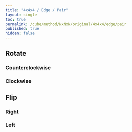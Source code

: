 ```yaml
---
title: "4x4x4 / Edge / Pair"
layout: single
toc: true
permalink: /cube/method/NxNxN/original/4x4x4/edge/pair
published: true
hidden: false
---
```


<head>
  <base target="_blank">
  <link
    rel   = "stylesheet"
    type  = "text/css"
    href  = "/assets/css/twisty/NxNxN/4x4x4.css"
  >
  <script
    src   = "https://cdn.cubing.net/js/cubing/twisty"
    type  = "module"
    defer
  ></script>
</head>



## Rotate

### Counterclockwise

<div class="twisty-wrapper">
  <twisty-player
    dark-mode                 = "dark"
    background                = "none"
    puzzle                    = "4x4x4"
    experimental-stickering   = "F2L"
    alg                       = "R U' R'"
    experimental-setup-alg    = "2U L U L' R U' R' U' B' U B U'"
    experimental-setup-anchor = "start"
    tempo-scale               = "1.3"
  ></twisty-player>
</div>

### Clockwise

<div class="twisty-wrapper">
  <twisty-player
    dark-mode                 = "dark"
    background                = "none"
    puzzle                    = "4x4x4"
    experimental-stickering   = "F2L"
    alg                       = "F R' F' R"
    experimental-setup-alg    = "2U L U L' R U' R' U' B' U B U'"
    experimental-setup-anchor = "start"
    tempo-scale               = "1.3"
  ></twisty-player>
</div>



## Flip

### Right

<div class="twisty-wrapper">
  <twisty-player
    dark-mode                 = "dark"
    background                = "none"
    puzzle                    = "4x4x4"
    experimental-stickering   = "F2L"
    alg                       = "R U R' F R' F' R"
    experimental-setup-alg    = "2U L U L' R U' R' U' B' U B U' R U' R'"
    experimental-setup-anchor = "start"
    tempo-scale               = "1.3"
  ></twisty-player>
</div>

### Left

<div class="twisty-wrapper">
  <twisty-player
    dark-mode                 = "dark"
    background                = "none"
    puzzle                    = "4x4x4"
    experimental-stickering   = "F2L"
    alg                       = "F' U' F R' F R F'"
    experimental-setup-alg    = "2U L U L' R U' R' U' B' U B U' R U' R'"
    experimental-setup-anchor = "start"
    tempo-scale               = "1.3"
  ></twisty-player>
</div>
